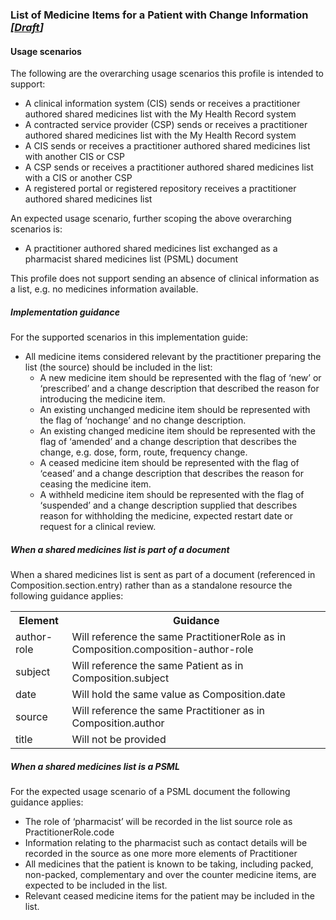 ### List of Medicine Items for a Patient with Change Information *[[Draft](http://hl7.org/fhir/stu3/valueset-publication-status.html)]*

#### Usage scenarios

The following are the overarching usage scenarios this profile is intended to support:
* A clinical information system (CIS) sends or receives a practitioner authored shared medicines list with the My Health Record system
* A contracted service provider (CSP) sends or receives a practitioner authored shared medicines list with the My Health Record system
* A CIS sends or receives a practitioner authored shared medicines list with another CIS or CSP
* A CSP sends or receives a practitioner authored shared medicines list with a CIS or another CSP
* A registered portal or registered repository receives a practitioner authored shared medicines list

An expected usage scenario, further scoping the above overarching scenarios is:
* A practitioner authored shared medicines list exchanged as a pharmacist shared medicines list (PSML) document 

This profile does not support sending an absence of clinical information as a list, e.g. no medicines information available.

##### Implementation guidance

For the supported scenarios in this implementation guide:

* All medicine items considered relevant by the practitioner preparing the list (the source) should be included in the list:
  * A new medicine item should be represented with the flag of ‘new’ or ‘prescribed’ and a change description that described the reason for introducing the medicine item.
  * An existing unchanged medicine item should be represented with the flag of ‘nochange’ and no change description.
  * An existing changed medicine item should be represented with the flag of ‘amended’ and a change description that describes the change, e.g. dose, form, route, frequency change.
  * A ceased medicine item should be represented with the flag of ‘ceased’ and a change description that describes the reason for ceasing the medicine item.
  * A withheld medicine item should be represented with the flag of ‘suspended’ and a change description supplied that describes reason for withholding the medicine, expected restart date or request for a clinical review.


##### When a shared medicines list is part of a document

When a shared medicines list is sent as part of a document (referenced in Composition.section.entry) rather than as a standalone resource the following guidance applies:

<table class="list" width="100%">
  <tr>
    <th>Element</th>
    <th>Guidance</th>
   </tr>
     <tr>
        <td>author-role</td>
        <td>Will reference the same PractitionerRole as in Composition.composition-author-role</td>
    </tr>
   <tr>
        <td>subject</td>
        <td>Will reference the same Patient as in Composition.subject</td>
    </tr>   
   <tr>
        <td>date</td>
        <td>Will hold the same value as Composition.date</td>
    </tr>   
   <tr>
        <td>source</td>
        <td>Will reference the same Practitioner as in Composition.author</td>
    </tr>    
       <tr>
        <td>title</td>
        <td>Will not be provided</td>
    </tr>  
  </table> 


##### When a shared medicines list is a PSML

For the expected usage scenario of a PSML document the following guidance applies:

* The role of ‘pharmacist’ will be recorded in the list source role as PractitionerRole.code
* Information relating to the pharmacist such as contact details will be recorded in the source as one more more elements of Practitioner
* All medicines that the patient is known to be taking, including packed, non-packed, complementary and over the counter medicine items, are expected to be included in the list.
* Relevant ceased medicine items for the patient may be included in the list.



